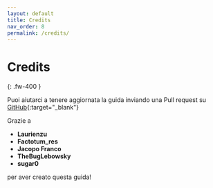 ```yaml
---
layout: default
title: Credits
nav_order: 8
permalink: /credits/
---
```


# Credits
{: .fw-400 }

Puoi aiutarci a tenere aggiornata la guida inviando una Pull request su [GitHub](https://github.com/sugar012/klipperITA/pulls){:target="_blank"}

Grazie a

* **Laurienzu**
* **Factotum_res**
* **Jacopo Franco**
* **TheBugLebowsky**
* **sugar0**

per aver creato questa guida!
